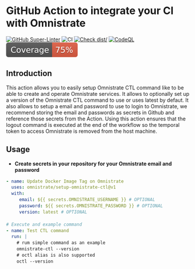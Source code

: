 # GitHub Action to integrate your CI with Omnistrate

[![GitHub Super-Linter](https://github.com/omnistrate/setup-omnistrate-ctl/actions/workflows/linter.yml/badge.svg)](https://github.com/super-linter/super-linter)
![CI](https://github.com/omnistrate/setup-omnistrate-ctl/actions/workflows/ci.yml/badge.svg)
[![Check dist/](https://github.com/omnistrate/setup-omnistrate-ctl/actions/workflows/check-dist.yml/badge.svg)](https://github.com/actions/setup-omnistrate-ctl/actions/workflows/check-dist.yml)
[![CodeQL](https://github.com/omnistrate/setup-omnistrate-ctl/actions/workflows/codeql-analysis.yml/badge.svg)](https://github.com/actions/setup-omnistrate-ctl/actions/workflows/codeql-analysis.yml)
[![Coverage](./badges/coverage.svg)](./badges/coverage.svg)

## Introduction

This action allows you to easily setup Omnistrate CTL command like to be able 
to create and operate Omnistrate services. It allows to optionally set up 
a version of the Omnistrate CTL command to use or uses latest by defaut. 
It also allows to setup a email and password to use to login to Omnistrate, 
we recommend storing the email and passwords as secrets in Github and reference 
those secrets from the Action. Using this action ensures that the logout command 
is executed at the end of the workflow so the temporal token to access Omnistrate 
is removed from the host machine. 

## Usage

- **Create secrets in your repository for your Omnistrate email and password**

```yaml
- name: Update Docker Image Tag on Omnistrate
  uses: omnistrate/setup-omnistrate-ctl@v1
  with:
     email: ${{ secrets.OMNISTRATE_USERNAME }} # OPTIONAL
     password: ${{ secrets.OMNISTRATE_PASSWORD }} # OPTIONAL
     version: latest # OPTIONAL

# Execute and example command
- name: Test CTL command
  run: |
    # rum simple command as an example
    omnistrate-ctl --version
    # octl alias is also supported
    octl --version 
```
